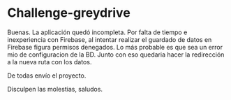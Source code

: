# Challenge-greydrive

Buenas. 
La aplicación quedó incompleta. Por falta de tiempo e inexperiencia con Firebase, al intentar realizar el guardado de datos en Firebase figura permisos denegados. Lo más probable es que sea un error mio de configuracion de la BD. 
Junto con eso quedaria hacer la redirección a la nueva ruta con los datos.

De todas envío el proyecto. 

Disculpen las molestias, saludos.
